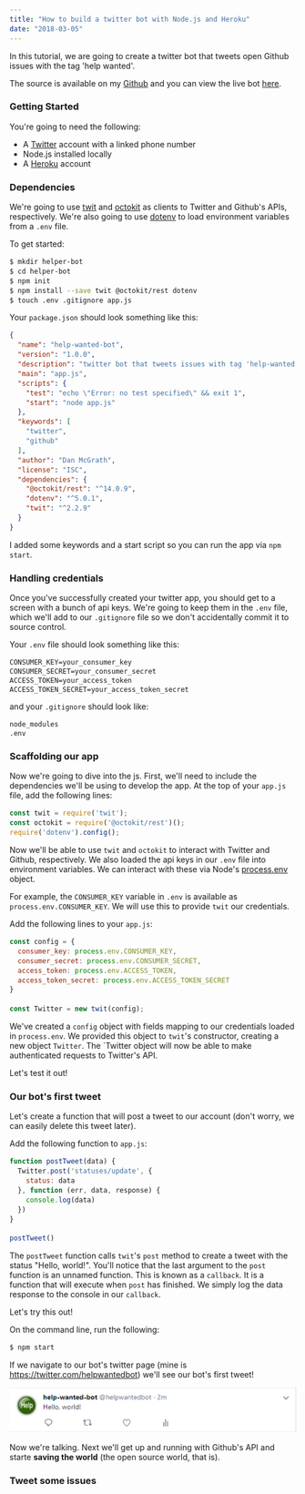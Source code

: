 ```yaml
---
title: "How to build a twitter bot with Node.js and Heroku"
date: "2018-03-05"
---
```


In this tutorial, we are going to create a twitter bot that tweets open Github issues with the tag 'help wanted'.

The source is available on my [Github](https://github.com/djm158/help-wanted-bot) and you can view the live bot [here](https://twitter.com/helpwantedbot).

### Getting Started

You're going to need the following:

* A [Twitter](https://twitter.com) account with a linked phone number
* Node.js installed locally
* A [Heroku](https://www.heroku.com/) account

### Dependencies

We're going to use [twit](https://github.com/ttezel/twit) and [octokit](https://github.com/octokit/rest.js) as clients to Twitter and Github's APIs, respectively. We're also going to use [dotenv](https://github.com/motdotla/dotenv) to load environment variables from a `.env` file. 

To get started:

```sh
$ mkdir helper-bot
$ cd helper-bot
$ npm init
$ npm install --save twit @octokit/rest dotenv
$ touch .env .gitignore app.js
```

Your `package.json` should look something like this:

```json
{
  "name": "help-wanted-bot",
  "version": "1.0.0",
  "description": "twitter bot that tweets issues with tag 'help-wanted'",
  "main": "app.js",
  "scripts": {
    "test": "echo \"Error: no test specified\" && exit 1",
    "start": "node app.js"
  },
  "keywords": [
    "twitter",
    "github"
  ],
  "author": "Dan McGrath",
  "license": "ISC",
  "dependencies": {
    "@octokit/rest": "^14.0.9",
    "dotenv": "^5.0.1",
    "twit": "^2.2.9"
  }
}
```

I added some keywords and a start script so you can run the app via `npm start`.

### Handling credentials

Once you've successfully created your twitter app, you should get to a screen with a bunch of api keys. We're going to keep them in the `.env` file, which we'll add to our `.gitignore` file so we don't accidentally commit it to source control.

Your `.env` file should look something like this:

```
CONSUMER_KEY=your_consumer_key
CONSUMER_SECRET=your_consumer_secret
ACCESS_TOKEN=your_access_token
ACCESS_TOKEN_SECRET=your_access_token_secret
```

and your `.gitignore` should look like:

```
node_modules
.env
```

### Scaffolding our app

Now we're going to dive into the js. First, we'll need to include the dependencies we'll be using to develop the app. At the top of your `app.js` file, add the following lines:

```js
const twit = require('twit');
const octokit = require('@octokit/rest')();
require('dotenv').config();
```

Now we'll be able to use `twit` and `octokit` to interact with Twitter and Github, respectively. We also loaded the api keys in our `.env` file into environment variables. We can interact with these via Node's [process.env](https://nodejs.org/docs/latest-v8.x/api/process.html#process_process_env) object. 

For example, the `CONSUMER_KEY` variable in `.env` is available as `process.env.CONSUMER_KEY`. We will use this to provide `twit` our credentials.

Add the following lines to your `app.js`:

```js
const config = {
  consumer_key: process.env.CONSUMER_KEY,
  consumer_secret: process.env.CONSUMER_SECRET,
  access_token: process.env.ACCESS_TOKEN,
  access_token_secret: process.env.ACCESS_TOKEN_SECRET
}

const Twitter = new twit(config);
```

We've created a `config` object with fields mapping to our credentials loaded in `process.env`. We provided this object to `twit`'s constructor, creating a new object `Twitter`. The `Twitter object will now be able to make authenticated requests to Twitter's API. 

Let's test it out!

### Our bot's first tweet

Let's create a function that will post a tweet to our account (don't worry, we can easily delete this tweet later). 

Add the following function to `app.js`:

```js
function postTweet(data) {
  Twitter.post('statuses/update', {
    status: data
  }, function (err, data, response) {
    console.log(data)
  })
}

postTweet()
```

The `postTweet` function calls `twit`'s `post` method to create a tweet with the status "Hello, world!". You'll notice that the last argument to the `post` function is an unnamed function. This is known as a `callback`. It is a function that will execute when `post` has finished. We simply log the data response to the console in our `callback`. 

Let's try this out!

On the command line, run the following:

```sh
$ npm start
```

If we navigate to our bot's twitter page (mine is https://twitter.com/helpwantedbot) we'll see our bot's first tweet!

![](helloworldtweet.PNG)

Now we're talking. Next we'll get up and running with Github's API and starte **saving the world** (the open source world, that is).

### Tweet some issues 